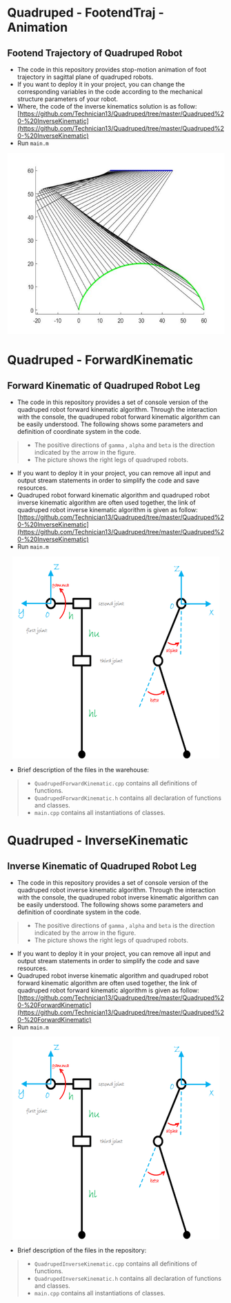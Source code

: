 # Quadruped - FootendTraj - Animation
## Footend Trajectory of Quadruped Robot
* The code in this repository provides stop-motion animation of foot trajectory in sagittal plane of quadruped robots.     
* If you want to deploy it in your project, you can change the corresponding variables in the code according to the mechanical structure parameters of your robot. 
* Where, the code of the inverse kinematics solution is as follow:      
[https://github.com/Technician13/Quadruped/tree/master/Quadruped%20-%20InverseKinematic](https://github.com/Technician13/Quadruped/tree/master/Quadruped%20-%20InverseKinematic)       
* Run ` main.m `  
<div align=center>
 <img src="https://github.com/Technician13/Quadruped/blob/master/Quadruped%20-%20FootendTraj-Animation/images/result.png" width="560" height="420"/>       
</div>

    
    
# Quadruped - ForwardKinematic
## Forward Kinematic of Quadruped Robot Leg
* The code in this repository provides a set of console version of the quadruped robot forward kinematic algorithm. Through the interaction with the console, the quadruped robot forward kinematic algorithm can be easily understood. The following shows some parameters and definition of coordinate system in the code.
>* The positive directions of  `gamma` ,  `alpha` and `beta` is the direction indicated by the arrow in the figure.
>* The picture shows the right legs of quadruped robots. 
* If you want to deploy it in your project, you can remove all input and output stream statements in order to simplify the code and save resources.
* Quadruped robot forward kinematic algorithm and quadruped robot inverse kinematic algorithm are often used together, the link of quadruped robot inverse kinematic algorithm is given as follow:    
[https://github.com/Technician13/Quadruped/tree/master/Quadruped%20-%20InverseKinematic](https://github.com/Technician13/Quadruped/tree/master/Quadruped%20-%20InverseKinematic)      
* Run ` main.m `  
<div align=center>
 <img src="https://github.com/Technician13/Quadruped/blob/master/Quadruped%20-%20ForwardKinematic/images/QuadrupedParameters.png" width="480" height="468"/>       
</div>

* Brief description of the files in the warehouse:
>* `QuadrupedForwardKinematic.cpp` contains all definitions of functions.
>* `QuadrupedForwardKinematic.h` contains all declaration of functions and classes.
>* `main.cpp` contains all instantiations of classes.       

 

# Quadruped - InverseKinematic
## Inverse Kinematic of Quadruped Robot Leg
* The code in this repository provides a set of console version of the quadruped robot inverse kinematic algorithm. Through the interaction with the console, the quadruped robot inverse kinematic algorithm can be easily understood. The following shows some parameters and definition of coordinate system in the code.
>* The positive directions of  `gamma` ,  `alpha` and `beta` is the direction indicated by the arrow in the figure.
>* The picture shows the right legs of quadruped robots. 
* If you want to deploy it in your project, you can remove all input and output stream statements in order to simplify the code and save resources.
* Quadruped robot inverse kinematic algorithm and quadruped robot forward kinematic algorithm are often used together, the link of quadruped robot forward kinematic algorithm is given as follow:    
[https://github.com/Technician13/Quadruped/tree/master/Quadruped%20-%20ForwardKinematic](https://github.com/Technician13/Quadruped/tree/master/Quadruped%20-%20ForwardKinematic)      
* Run ` main.m `  
<div align=center>
 <img src="https://github.com/Technician13/Quadruped/blob/master/Quadruped%20-%20InverseKinematic/images/QuadrupedParameters.png" width="480" height="468"/>       
</div>

* Brief description of the files in the repository:
>* `QuadrupedInverseKinematic.cpp` contains all definitions of functions.
>* `QuadrupedInverseKinematic.h` contains all declaration of functions and classes.
>* `main.cpp` contains all instantiations of classes.


